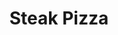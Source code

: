 ---
title: "Steak Pizza"
description: "diced sliced of sirloin steak with mushrooms, onions, & green peppers"
price_s: "14"
price_m: "20"
price_l: "24"
price_xl: "28"
weight: "12"
---